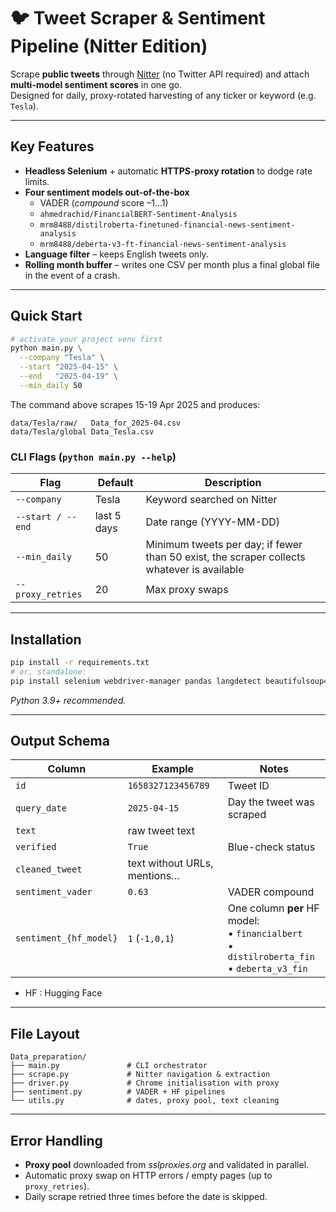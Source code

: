 # 🐦 Tweet Scraper & Sentiment Pipeline (Nitter Edition)

Scrape **public tweets** through [Nitter](https://github.com/zedeus/nitter) (no Twitter API required) and attach **multi-model sentiment scores** in one go.  
Designed for daily, proxy-rotated harvesting of any ticker or keyword (e.g. `Tesla`).

---

## Key Features
* **Headless Selenium** + automatic **HTTPS-proxy rotation** to dodge rate limits.  
* **Four sentiment models out-of-the-box**  
  * VADER (*compound* score –1…1)  
  * `ahmedrachid/FinancialBERT-Sentiment-Analysis`  
  * `mrm8488/distilroberta-finetuned-financial-news-sentiment-analysis`
  * `mrm8488/deberta-v3-ft-financial-news-sentiment-analysis`  
* **Language filter** – keeps English tweets only.  
* **Rolling month buffer** – writes one CSV per month plus a final global file in the event of a crash.

---

## Quick Start

```bash
# activate your project venv first
python main.py \
  --company "Tesla" \
  --start "2025-04-15" \
  --end   "2025-04-19" \
  --min_daily 50
```

The command above scrapes 15-19 Apr 2025 and produces:

```
data/Tesla/raw/   Data_for_2025-04.csv
data/Tesla/global Data_Tesla.csv
```

### CLI Flags (`python main.py --help`)
| Flag               | Default      | Description                          |
|--------------------|--------------|--------------------------------------|
| `--company`        | Tesla        | Keyword searched on Nitter           |
| `--start / --end`  | last 5 days  | Date range (YYYY-MM-DD)              |
| `--min_daily`      | 50          | Minimum tweets per day; if fewer than 50 exist, the scraper collects whatever is available      |
| `--proxy_retries`  | 20           | Max proxy swaps              |

---

## Installation

```bash
pip install -r requirements.txt
# or, standalone:
pip install selenium webdriver-manager pandas langdetect beautifulsoup4 requests vaderSentiment transformers
```
*Python 3.9+ recommended.*

---

## Output Schema

| Column               | Example                         | Notes                              |
|----------------------|---------------------------------|------------------------------------|
| `id`                 | `1658327123456789`              | Tweet ID                           |
| `query_date`         | `2025-04-15`                    | Day the tweet was scraped          |
| `text`               | raw tweet text                  |                                    |
| `verified`           | `True`                          | Blue-check status                  |
| `cleaned_tweet`      | text without URLs, mentions…    |                                    |
| `sentiment_vader`    | `0.63`                          | VADER compound                     |
| `sentiment_{hf_model}`  | `1` (`-1,0,1`)                  | One column **per** HF model:<br>  • `financialbert`<br>  • `distilroberta_fin` <br>  • `deberta_v3_fin`|

* HF : Hugging Face

---

## File Layout

```
Data_preparation/
├── main.py               # CLI orchestrator
├── scrape.py             # Nitter navigation & extraction
├── driver.py             # Chrome initialisation with proxy
├── sentiment.py          # VADER + HF pipelines
└── utils.py              # dates, proxy pool, text cleaning
```

---

## Error Handling

* **Proxy pool** downloaded from *sslproxies.org* and validated in parallel.  
* Automatic proxy swap on HTTP errors / empty pages (up to `proxy_retries`).  
* Daily scrape retried three times before the date is skipped.
